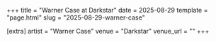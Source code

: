 +++
title = "Warner Case at Darkstar"
date = 2025-08-29
template = "page.html"
slug = "2025-08-29-warner-case"

[extra]
artist = "Warner Case"
venue = "Darkstar"
venue_url = ""
+++
